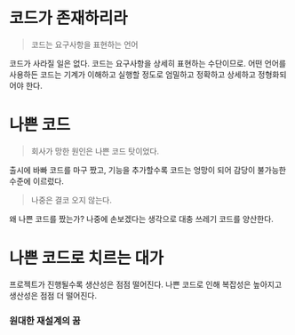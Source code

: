 # 코드가 존재하리라

> 코드는 요구사항을 표현하는 언어

코드가 사라질 일은 없다. 코드는 요구사항을 상세히 표현하는 수단이므로. 어떤 언어를 사용하든 코드는 기계가 이해하고 실행할 정도로 엄밀하고 정확하고 상세하고 정형화되어야 한다.

# 나쁜 코드

> 회사가 망한 원인은 나쁜 코드 탓이었다.

출시에 바빠 코드를 마구 짰고, 기능을 추가할수록 코드는 엉망이 되어 감당이 불가능한 수준에 이르렀다.

> 나중은 결코 오지 않는다.

왜 나쁜 코드를 짰는가? 나중에 손보겠다는 생각으로 대충 쓰레기 코드를 양산한다.

# 나쁜 코드로 치르는 대가

프로젝트가 진행될수록 생산성은 점점 떨어진다. 나쁜 코드로 인해 복잡성은 높아지고 생산성은 점점 더 떨어진다.

### 원대한 재설계의 꿈
